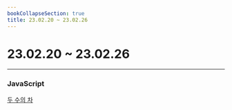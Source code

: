 ```yaml
---
bookCollapseSection: true
title: 23.02.20 ~ 23.02.26
---
```

# 23.02.20 ~ 23.02.26
---
### JavaScript

[두 수의 차](Coding%20Test/23.02/4주차/두%20수의%20차.md)